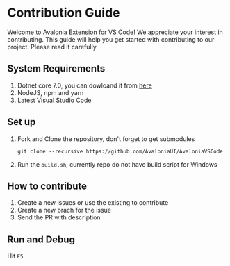 # Contribution Guide

Welcome to Avalonia Extension for VS Code! We appreciate your interest in contributing. This guide will help you get started with contributing to our project. Please read it carefully

## System Requirements

1. Dotnet core 7.0, you can dowloand it from [here](https://dotnet.microsoft.com/en-us/)
2. NodeJS, npm and yarn
3. Latest Visual Studio Code

## Set up

1. Fork and Clone the repository, don't forget to get submodules

    `git clone --recursive https://github.com/AvaloniaUI/AvaloniaVSCode`
    
2. Run the `build.sh`, currently repo do not have build script for Windows

## How to contribute

1. Create a new issues or use the existing to contribute
2. Create a new brach for the issue
3. Send the PR with description

## Run and Debug

Hit `F5`